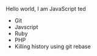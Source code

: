 Hello world, I am JavaScript ted

* Git
* Javscript
* Ruby
* PHP
* Killing history using git rebase
